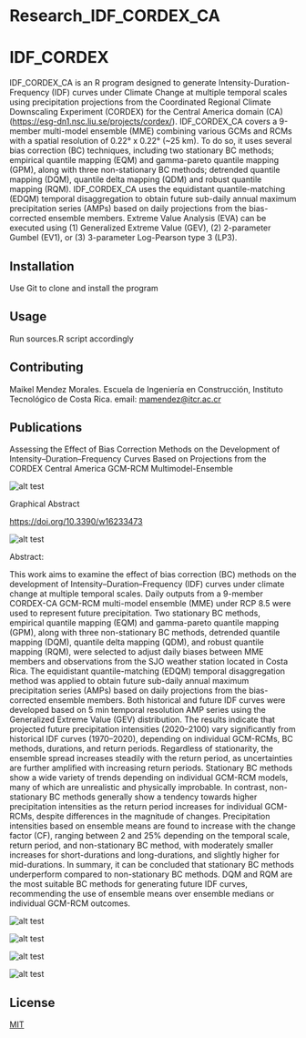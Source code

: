# Research_IDF_CORDEX_CA 
# IDF_CORDEX

IDF_CORDEX_CA is an R program designed to generate Intensity-Duration-Frequency (IDF) curves under Climate Change at multiple temporal scales using precipitation projections from the Coordinated Regional Climate Downscaling Experiment (CORDEX) for the Central America domain (CA) (https://esg-dn1.nsc.liu.se/projects/cordex/). IDF_CORDEX_CA covers a 9-member multi-model ensemble (MME) combining various GCMs and RCMs with a spatial resolution of 0.22° x 0.22° (~25 km). To do so, it uses several bias correction (BC) techniques, including two stationary BC methods; empirical quantile mapping (EQM) and gamma-pareto quantile mapping (GPM), along with three non-stationary BC methods; detrended quantile mapping (DQM), quantile delta mapping (QDM) and robust quantile mapping (RQM). IDF_CORDEX_CA uses the equidistant quantile-matching (EDQM) temporal disaggregation to obtain future sub-daily annual maximum precipitation series (AMPs) based on daily projections from the bias-corrected ensemble members. Extreme Value Analysis (EVA) can be executed using  (1) Generalized Extreme Value (GEV), (2) 2-parameter Gumbel (EV1), or (3) 3-parameter Log-Pearson type 3 (LP3).

## Installation

Use Git to clone and install the program

## Usage

Run sources.R script accordingly

## Contributing

Maikel Mendez Morales. Escuela de Ingeniería en Construcción, Instituto Tecnológico de Costa Rica. email: mamendez@itcr.ac.cr

## Publications

Assessing the Effect of Bias Correction Methods on the Development of Intensity–Duration–Frequency Curves Based on Projections from the CORDEX Central America GCM-RCM Multimodel-Ensemble 

![alt test](/fig01.png)

Graphical Abstract

https://doi.org/10.3390/w16233473

![alt test](/Graphical_Abstract.png)

Abstract: 

This work aims to examine the effect of bias correction (BC) methods on the development of Intensity–Duration–Frequency (IDF) curves under climate change at multiple temporal scales. Daily outputs from a 9-member CORDEX-CA GCM-RCM multi-model ensemble (MME) under RCP 8.5 were used to represent future precipitation. Two stationary BC methods, empirical quantile mapping (EQM) and gamma-pareto quantile mapping (GPM), along with three non-stationary BC methods, detrended quantile mapping (DQM), quantile delta mapping (QDM), and robust quantile mapping (RQM), were selected to adjust daily biases between MME members and observations from the SJO weather station located in Costa Rica. The equidistant quantile-matching (EDQM) temporal disaggregation method was applied to obtain future sub-daily annual maximum precipitation series (AMPs) based on daily projections from the bias-corrected ensemble members. Both historical and future IDF curves were developed based on 5 min temporal resolution AMP series using the Generalized Extreme Value (GEV) distribution. The results indicate that projected future precipitation intensities (2020–2100) vary significantly from historical IDF curves (1970–2020), depending on individual GCM-RCMs, BC methods, durations, and return periods. Regardless of stationarity, the ensemble spread increases steadily with the return period, as uncertainties are further amplified with increasing return periods. Stationary BC methods show a wide variety of trends depending on individual GCM-RCM models, many of which are unrealistic and physically improbable. In contrast, non-stationary BC methods generally show a tendency towards higher precipitation intensities as the return period increases for individual GCM-RCMs, despite differences in the magnitude of changes. Precipitation intensities based on ensemble means are found to increase with the change factor (CF), ranging between 2 and 25% depending on the temporal scale, return period, and non-stationary BC method, with moderately smaller increases for short-durations and long-durations, and slightly higher for mid-durations. In summary, it can be concluded that stationary BC methods underperform compared to non-stationary BC methods. DQM and RQM are the most suitable BC methods for generating future IDF curves, recommending the use of ensemble means over ensemble medians or individual GCM-RCM outcomes.

![alt test](/FIG01.png)

![alt test](/FIG10.png)

![alt test](/FIG11.png)

![alt test](/FIG12.png)

## License

[MIT](https://choosealicense.com/licenses/mit/)
